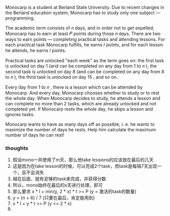 Monocarp is a student at Berland State University. Due to recent changes in the Berland education system, Monocarp has
to study only one subject — programming.

The academic term consists of 𝑛
days, and in order not to get expelled, Monocarp has to earn at least 𝑃
points during those 𝑛
days. There are two ways to earn points — completing practical tasks and attending lessons. For each practical task
Monocarp fulfills, he earns 𝑡
points, and for each lesson he attends, he earns 𝑙
points.

Practical tasks are unlocked "each week" as the term goes on: the first task is unlocked on day 1
(and can be completed on any day from 1
to 𝑛
), the second task is unlocked on day 8
(and can be completed on any day from 8
to 𝑛
), the third task is unlocked on day 15
, and so on.

Every day from 1
to 𝑛
, there is a lesson which can be attended by Monocarp. And every day, Monocarp chooses whether to study or to rest the
whole day. When Monocarp decides to study, he attends a lesson and can complete no more than 2
tasks, which are already unlocked and not completed yet. If Monocarp rests the whole day, he skips a lesson and ignores
tasks.

Monocarp wants to have as many days off as possible, i. e. he wants to maximize the number of days he rests. Help him
calculate the maximum number of days he can rest!

### thoughts

1. 假设mono一共使用了m天，那么他take lessions的应该放在最后的几天
2. 这是因为在take lesson的时候，可以完成2个task，而task是每隔7天出现一个，且不会消失
3. 越在后面，就有足够的task来完成，并获得分数
4. 所以，mono始终在最后的x天进行处理，即可
5. 那么要求 x * l + min(y, 2 * x) * t >= P (y = 激活的task的数量)
6. y = (n + 6) / 7 (只要在最后，肯定能用到)
7. x * l + y * t >= P (y <= 2 * x)
8. 